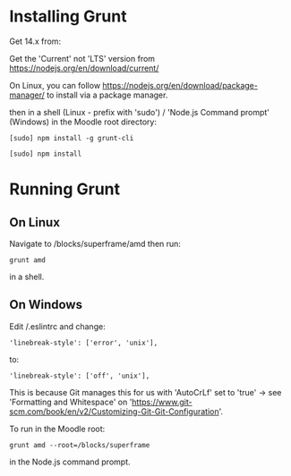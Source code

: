 Installing Grunt
================

Get 14.x from:

Get the 'Current' not 'LTS' version from https://nodejs.org/en/download/current/

On Linux, you can follow https://nodejs.org/en/download/package-manager/ to install via a package manager.

then in a shell (Linux - prefix with 'sudo') / 'Node.js Command prompt' (Windows) in the Moodle root directory:

    [sudo] npm install -g grunt-cli

    [sudo] npm install

Running Grunt
=============

On Linux
--------

Navigate to /blocks/superframe/amd then run:

    grunt amd

in a shell.

On Windows
----------

Edit /.eslintrc and change:

    'linebreak-style': ['error', 'unix'],

to:

    'linebreak-style': ['off', 'unix'],

This is because Git manages this for us with 'AutoCrLf' set to 'true' -> see 'Formatting and Whitespace' on 'https://www.git-scm.com/book/en/v2/Customizing-Git-Git-Configuration'.

To run in the Moodle root:

    grunt amd --root=/blocks/superframe

in the Node.js command prompt.
